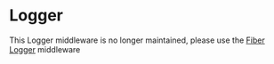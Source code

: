 # Logger

This Logger middleware is no longer maintained, please use the [Fiber Logger](https://github.com/gofiber/fiber/blob/master/middleware/logger.md) middleware